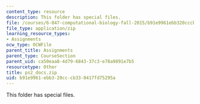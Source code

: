 ```yaml
---
content_type: resource
description: This folder has special files.
file: /courses/6-047-computational-biology-fall-2015/b91e9961ebb320cccb330417fd75295a_ps2_docs.zip
file_type: application/zip
learning_resource_types:
- Assignments
ocw_type: OCWFile
parent_title: Assignments
parent_type: CourseSection
parent_uid: ca50eaa8-4d79-6843-37c3-e78a9891e7b5
resourcetype: Other
title: ps2_docs.zip
uid: b91e9961-ebb3-20cc-cb33-0417fd75295a
---
```

This folder has special files.

